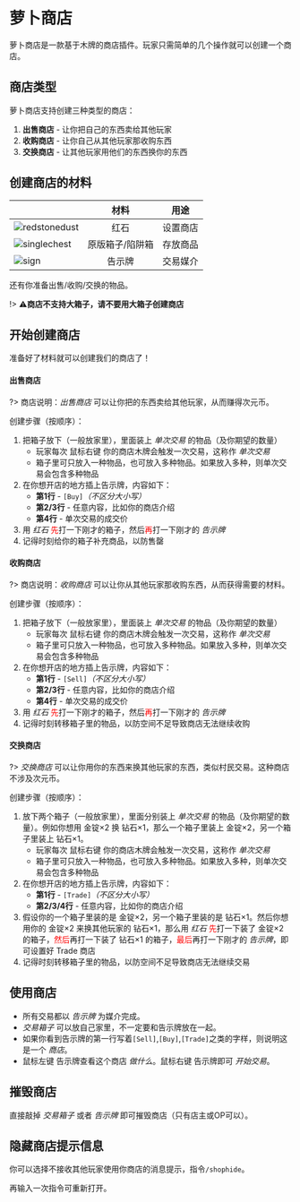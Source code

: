 # 萝卜商店

萝卜商店是一款基于木牌的商店插件。玩家只需简单的几个操作就可以创建一个商店。

## 商店类型

萝卜商店支持创建三种类型的商店：

1. **出售商店** - 让你把自己的东西卖给其他玩家
2. **收购商店** - 让你自己从其他玩家那收购东西
3. **交换商店** - 让其他玩家用他们的东西换你的东西

## 创建商店的材料

[redstone]: https://gamepedia.cursecdn.com/minecraft_gamepedia/thumb/9/91/Redstone_Dust_Revision_1.png/64px-Redstone_Dust_Revision_1.png ':size=32'
[singlechest]: https://gamepedia.cursecdn.com/minecraft_gamepedia/thumb/3/32/Chest_Revision_1.png/64px-Chest_Revision_1.png ':size=32'
[sign]: https://gamepedia.cursecdn.com/minecraft_gamepedia/thumb/0/0d/Oak_Sign_Revision_1.png/64px-Oak_Sign_Revision_1.png ':size=32'

|                             |      材料       |   用途   |
| --------------------------- | :-------------: | :------: |
| ![redstonedust][redstone]   |      红石       | 设置商店 |
| ![singlechest][singlechest] | 原版箱子/陷阱箱 | 存放商品 |
| ![sign][sign]               |     告示牌      | 交易媒介 |

还有你准备出售/收购/交换的物品。

!> ⚠️**商店不支持大箱子，请不要用大箱子创建商店**

## 开始创建商店

准备好了材料就可以创建我们的商店了！

<!-- tabs:start -->

#### **出售商店**

?> 商店说明：*出售商店* 可以让你把的东西卖给其他玩家，从而赚得次元币。

创建步骤（按顺序）：

1. 把箱子放下（一般放家里），里面装上 *单次交易* 的物品（及你期望的数量）
   - 玩家每次 <kbd>鼠标右键</kbd> 你的商店木牌会触发一次交易，这称作 *单次交易*
   - 箱子里可只放入一种物品，也可放入多种物品。如果放入多种，则单次交易会包含多种物品
2. 在你想开店的地方插上告示牌，内容如下：
   - **第1行** - `[Buy]`*（不区分大小写）*
   - **第2/3行** - 任意内容，比如你的商店介绍
   - **第4行** - 单次交易的成交价
3. 用 *红石* <span style="color: red">先</span>打一下刚才的箱子，然后<span style="color: red">再</span>打一下刚才的 *告示牌*
4. 记得时刻给你的箱子补充商品，以防售罄

#### **收购商店**

?> 商店说明：*收购商店* 可以让你从其他玩家那收购东西，从而获得需要的材料。

创建步骤（按顺序）：

1. 把箱子放下（一般放家里），里面装上 *单次交易* 的物品（及你期望的数量）
   - 玩家每次 <kbd>鼠标右键</kbd> 你的商店木牌会触发一次交易，这称作 *单次交易*
   - 箱子里可只放入一种物品，也可放入多种物品。如果放入多种，则单次交易会包含多种物品
2. 在你想开店的地方插上告示牌，内容如下：
   - **第1行** - `[Sell]`*（不区分大小写）*
   - **第2/3行** - 任意内容，比如你的商店介绍
   - **第4行** - 单次交易的成交价
3. 用 *红石* <span style="color: red">先</span>打一下刚才的箱子，然后<span style="color: red">再</span>打一下刚才的 *告示牌*
4. 记得时刻转移箱子里的物品，以防空间不足导致商店无法继续收购

#### **交换商店**

?> *交换商店* 可以让你用你的东西来换其他玩家的东西，类似村民交易。这种商店不涉及次元币。

创建步骤（按顺序）：

1. 放下两个箱子（一般放家里），里面分别装上 *单次交易* 的物品（及你期望的数量）。例如你想用 金锭×2 换 钻石×1，那么一个箱子里装上 金锭×2，另一个箱子里装上 钻石×1。
   - 玩家每次 <kbd>鼠标右键</kbd> 你的商店木牌会触发一次交易，这称作 *单次交易*
   - 箱子里可只放入一种物品，也可放入多种物品。如果放入多种，则单次交易会包含多种物品
2. 在你想开店的地方插上告示牌，内容如下：
   - **第1行** - `[Trade]`*（不区分大小写）*
   - **第2/3/4行** - 任意内容，比如你的商店介绍
3. 假设你的一个箱子里装的是 金锭×2，另一个箱子里装的是 钻石×1。然后你想用你的 金锭×2 来换其他玩家的 钻石×1，那么用 *红石* <span style="color: red">先</span>打一下装了 金锭×2 的箱子，<span style="color: red">然后</span>再打一下装了 钻石×1 的箱子，<span style="color: red">最后</span>再打一下刚才的 *告示牌*，即可设置好 Trade 商店
4. 记得时刻转移箱子里的物品，以防空间不足导致商店无法继续交易

<!-- tabs:end -->

## 使用商店

- 所有交易都以 *告示牌* 为媒介完成。
- *交易箱子* 可以放自己家里，不一定要和告示牌放在一起。
- 如果你看到告示牌的第一行写着`[Sell]`,`[Buy]`,`[Trade]`之类的字样，则说明这是一个 *商店*。
- <kbd>鼠标左键</kbd> 告示牌查看这个商店 *做什么*。<kbd>鼠标右键</kbd> 告示牌即可 *开始交易*。

## 摧毁商店

直接敲掉 *交易箱子* 或者 *告示牌* 即可摧毁商店（只有店主或OP可以）。

## 隐藏商店提示信息

你可以选择不接收其他玩家使用你商店的消息提示，指令`/shophide`。

再输入一次指令可重新打开。

